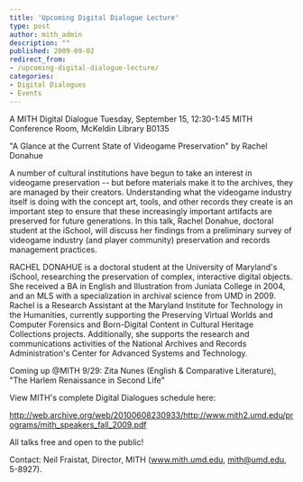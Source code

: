 ```yaml
---
title: 'Upcoming Digital Dialogue Lecture'
type: post
author: mith_admin
description: ""
published: 2009-09-02
redirect_from: 
- /upcoming-digital-dialogue-lecture/
categories:
- Digital Dialogues
- Events
---
```

A MITH Digital Dialogue Tuesday, September 15, 12:30-1:45 MITH Conference Room, McKeldin Library B0135

"A Glance at the Current State of Videogame Preservation" by Rachel Donahue

A number of cultural institutions have begun to take an interest in videogame preservation -- but before materials make it to the archives, they are managed by their creators. Understanding what the videogame industry itself is doing with the concept art, tools, and other records they create is an important step to ensure that these increasingly important artifacts are preserved for future generations. In this talk, Rachel Donahue, doctoral student at the iSchool, will discuss her findings from a preliminary survey of videogame industry (and player community) preservation and records management practices.

RACHEL DONAHUE is a doctoral student at the University of Maryland's iSchool, researching the preservation of complex, interactive digital objects. She received a BA in English and Illustration from Juniata College in 2004, and an MLS with a specialization in archival science from UMD in 2009. Rachel is a Research Assistant at the Maryland Institute for Technology in the Humanities, currently supporting the Preserving Virtual Worlds and Computer Forensics and Born-Digital Content in Cultural Heritage Collections projects. Additionally, she supports the research and communications activities of the National Archives and Records Administration's Center for Advanced Systems and Technology.

Coming up @MITH 9/29: Zita Nunes (English & Comparative Literature), "The Harlem Renaissance in Second Life"

View MITH's complete Digital Dialogues schedule here:

http://web.archive.org/web/20100608230933/http://www.mith2.umd.edu/programs/mith_speakers_fall_2009.pdf

All talks free and open to the public!

Contact: Neil Fraistat, Director, MITH (www.mith.umd.edu, mith@umd.edu, 5-8927).

